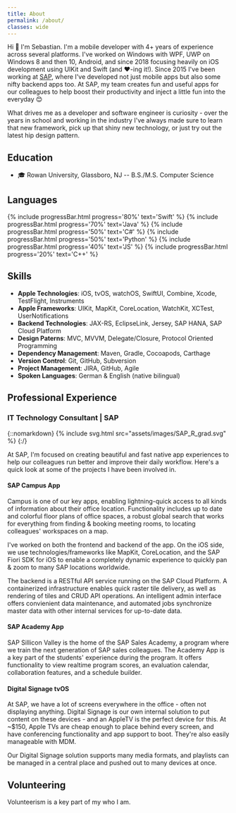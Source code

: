 ```yaml
---
title: About
permalink: /about/
classes: wide
---
```

Hi 👋
I'm Sebastian. I'm a mobile developer with 4+ years of experience across several platforms. I've worked on Windows with WPF, UWP on Windows 8 and then 10, Android, and since 2018 focusing heavily on iOS development using UIKit and Swift (and ♥-ing it!). Since 2015 I've been working at [SAP](https://www.sap.com), where I've developed not just mobile apps but also some nifty backend apps too. At SAP, my team creates fun and useful apps for our colleagues to help boost their productivity and inject a little fun into the everyday 😊

What drives me as a developer and software engineer is curiosity - over the years in school and working in the industry I've always made sure to learn that new framework, pick up that shiny new technology, or just try out the latest hip design pattern.

## Education

- 🎓 Rowan University, Glassboro, NJ -- B.S./M.S. Computer Science

## Languages

{% include progressBar.html progress='80%' text='Swift' %}
{% include progressBar.html progress='70%' text='Java' %}
{% include progressBar.html progress='50%' text='C#' %}
{% include progressBar.html progress='50%' text='Python' %}
{% include progressBar.html progress='40%' text='JS' %}
{% include progressBar.html progress='20%' text='C++' %}

## Skills

- __Apple Technologies__: iOS, tvOS, watchOS, SwiftUI, Combine, Xcode, TestFlight, Instruments
- __Apple Frameworks__: UIKit, MapKit, CoreLocation, WatchKit, XCTest, UserNotifications
- __Backend Technologies__: JAX-RS, EclipseLink, Jersey, SAP HANA, SAP Cloud Platform
- __Design Paterns__: MVC, MVVM, Delegate/Closure, Protocol Oriented Programming
- __Dependency Management__: Maven, Gradle, Cocoapods, Carthage
- __Version Control__: Git, GitHub, Subversion
- __Project Management__: JIRA, GitHub, Agile
- __Spoken Languages__: German & English (native bilingual)

## Professional Experience

### IT Technology Consultant | SAP

{::nomarkdown} 
{% include svg.html src="assets/images/SAP_R_grad.svg" %}
{:/} 

At SAP, I'm focused on creating beautiful and fast native app experiences to help our colleagues run better and improve their daily workflow. Here's a quick look at some of the projects I have been involved in.

#### SAP Campus App

Campus is one of our key apps, enabling lightning-quick access to all kinds of information about their office location. Functionality includes up to date and colorful floor plans of office spaces, a robust global search that works for everything from finding & booking meeting rooms, to locating colleagues' workspaces on a map.

I've worked on both the frontend and backend of the app. On the iOS side, we use technologies/frameworks like MapKit, CoreLocation, and the SAP Fiori SDK for iOS to enable a completely dynamic experience to quickly pan & zoom to many SAP locations worldwide.

The backend is a RESTful API service running on the SAP Cloud Platform. A containerized infrastructure enables quick raster tile delivery, as well as rendering of tiles and CRUD API operations. An intelligent admin interface offers convienient data maintenance, and automated jobs synchronize master data with other internal services for up-to-date data.

#### SAP Academy App

SAP Sillicon Valley is the home of the SAP Sales Academy, a program where we train the next generation of SAP sales colleagues. The Academy App is a key part of the students' experience during the program. It offers functionality to view realtime program scores, an evaluation calendar, collaboration features, and a schedule builder.

#### Digital Signage tvOS

At SAP, we have a lot of screens everywhere in the office - often not displaying anything. Digital Signage is our own internal solution to put content on these devices - and an AppleTV is the perfect device for this. At ~$150, Apple TVs are cheap enough to place behind every screen, and have conferencing functionality and app support to boot. They're also easily manageable with MDM.

Our Digital Signage solution supports many media formats, and playlists can be managed in a central place and pushed out to many devices at once.

## Volunteering

Volunteerism is a key part of my who I am.